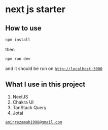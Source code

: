 # next js starter

## How to use

```bash
npm install
```

then

```bash
npm run dev
```

and it should be run on [`http://localhost:3000`](http://localhost:3000)

## What I use in this project

1. NextJS
2. Chakra UI
3. TanStack Query
4. Jotai 

[`amirrezamah1998@gmail.com`](mailto:amirrezamah1998@gmail.com)

